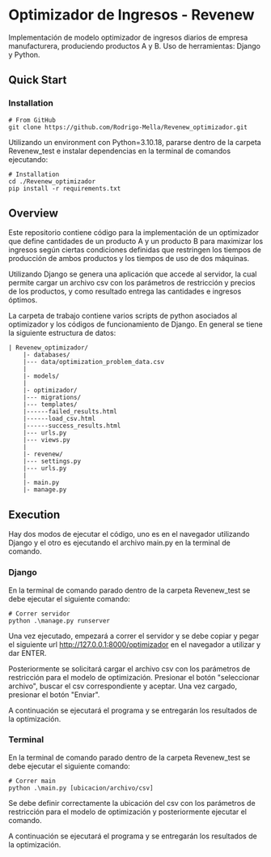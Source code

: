 
# Optimizador de Ingresos - Revenew

Implementación de modelo optimizador de ingresos diarios de empresa manufacturera, produciendo productos A y B. Uso de herramientas: Django y Python. 



## Quick Start

### Installation


```
# From GitHub
git clone https://github.com/Rodrigo-Mella/Revenew_optimizador.git
```

Utilizando un environment con Python=3.10.18, pararse dentro de la carpeta Revenew_test e instalar dependencias en la terminal de comandos ejecutando: 
```
# Installation
cd ./Revenew_optimizador
pip install -r requirements.txt
```
    
## Overview
Este repositorio contiene código para la implementación de un optimizador que define cantidades de un producto A y un producto B para maximizar los ingresos según ciertas condiciones definidas que restringen los tiempos de producción de ambos productos y los tiempos de uso de dos máquinas. 

Utilizando Django se genera una aplicación que accede al servidor, la cual permite cargar un archivo csv con los parámetros de restricción y precios de los productos, y como resultado entrega las cantidades e ingresos óptimos. 

La carpeta de trabajo contiene varios scripts de python asociados al optimizador y los códigos de funcionamiento de Django. En general se tiene la siguiente estructura de datos: 

```
| Revenew_optimizador/
    |- databases/
    |--- data/optimization_problem_data.csv
    |
    |- models/
    |
    |- optimizador/
    |--- migrations/
    |--- templates/
    |------failed_results.html
    |------load_csv.html
    |------success_results.html
    |--- urls.py
    |--- views.py
    |
    |- revenew/
    |--- settings.py
    |--- urls.py
    |
    |- main.py
    |- manage.py

```



## Execution

Hay dos modos de ejecutar el código, uno es en el navegador utilizando Django y el otro es ejecutando el archivo main.py en la terminal de comando. 

### Django
En la terminal de comando parado dentro de la carpeta Revenew_test se debe ejecutar el siguiente comando: 

```
# Correr servidor
python .\manage.py runserver
```
Una vez ejecutado, empezará a correr el servidor y se debe copiar y pegar el siguiente url http://127.0.0.1:8000/optimizador en el navegador a utilizar y dar ENTER.

Posteriormente se solicitará cargar el archivo csv con los parámetros de restricción para el modelo de optimización. Presionar el botón "seleccionar archivo", buscar el csv correspondiente y aceptar. Una vez cargado, presionar el botón "Enviar".

A continuación se ejecutará el programa y se entregarán los resultados de la optimización. 


### Terminal
En la terminal de comando parado dentro de la carpeta Revenew_test se debe ejecutar el siguiente comando: 

```
# Correr main
python .\main.py [ubicacion/archivo/csv]
```

Se debe definir correctamente la ubicación del csv con los parámetros de restricción para el modelo de optimización y posteriormente ejecutar el comando. 

A continuación se ejecutará el programa y se entregarán los resultados de la optimización. 